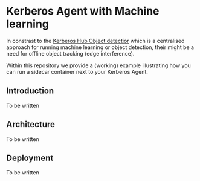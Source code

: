 # Kerberos Agent with Machine learning

In constrast to the [Kerberos Hub Object detectior](https://github.com/kerberos-io/hub-objecttracker) which is a centralised approach for running machine learning or object detection, their might be a need for offline object tracking (edge interference).

Within this repository we provide a (working) example illustrating how you can run a sidecar container next to your Kerberos Agent.

## Introduction

To be written

## Architecture

To be written

## Deployment

To be written
